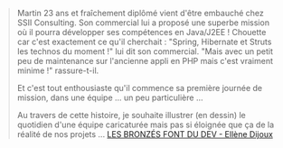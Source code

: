 

> Martin 23 ans et fraîchement diplômé vient d'être embauché chez SSII Consulting. Son commercial lui a proposé une superbe mission où il pourra développer ses compétences en Java/J2EE ! Chouette car c'est exactement ce qu'il cherchait : "Spring, Hibernate et Struts les technos du moment !" lui dit son commercial. "Mais avec un petit peu de maintenance sur l'ancienne appli en PHP mais c'est vraiment minime !" rassure-t-il.
>
>Et c'est tout enthousiaste qu'il commence sa première journée de mission, dans une équipe ... un peu particulière ...
>
>Au travers de cette histoire, je souhaite illustrer (en dessin) le quotidien d'une équipe caricaturée mais pas si éloignée que ça de la réalité de nos projets ...
[LES BRONZÉS FONT DU DEV - Ellène Dijoux](http://www.devoxx.com/display/FR13/Les+bronzes+font+du+dev)